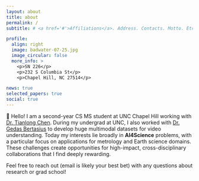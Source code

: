 ```yaml
---
layout: about
title: about
permalink: /
subtitle: # <a href='#'>Affiliations</a>. Address. Contacts. Motto. Etc.

profile:
  align: right
  image: badwater-07-25.jpg
  image_circular: false
  more_info: >
    <p>SN 226</p>
    <p>232 S Columbia St</p>
    <p>Chapel Hill, NC 27514</p>

news: true
selected_papers: true
social: true
---
```


<!-- Hello! My name is Levi, I am a second-year masters student studying computer science at the [University of North Carolina at Chapel Hill](https://cs.unc.edu/) supervised by Dr. Tianlong Chen at the [UNITES]((https://tianlong-chen.github.io/index.html#lab)) lab.

Today, my work centers on **AI4Science**, the task of applying artificial intelligence to established scientific fields. Recent breakthroughs (e.g., LLMs, image/video generation models, etc) offer a plethora of ways to improve a myriad of existing scientific processes. Now, disciplines as diverse as cell microbiology, algebraic topology, and political science are integrating AI-based techniques in unique ways to make life easier and do previously impossible things. And so, while AI is a remarkable, transformative technology, decades of cross-disciplinary work waits ahead of us to build effective, trustworthy systems together.

My research has focused on two, high-impact fields so far: *metrology* (the science of measurement) and *meteorology* (the science of weather). -->

👋 Hello! I am a second-year CS MS student at UNC Chapel Hill working with [Dr. Tianlong Chen](https://tianlong-chen.github.io/index.html#lab). During my undergrad at UNC, I also worked with [Dr. Gedas Bertasius](https://www.gedasbertasius.com/) to develop huge multimodal datasets for video understanding. Today my interests lie broadly in **AI4Science** problems, with a particular focus on applications for metrology and Earth science domains. These challenges create opportunities for high-impact, cross-disciplinary collaborations that I find deeply rewarding.

Feel free to reach out (email is likely your best bet) with any questions about research or grad school!

<!-- ***AI4Metrology***

- From late 2024 through spring 2025, researchers at Arizona State and I lead the development of novel, AI-techniques for 2D material image-acquisition and analysis. In march of this year, we published our findings in SPIE as *SparseC-AFM: a deep learning method for fast and accurate characterization of MoS$_2$*. Our key discovery here is that image super-resolution models can be adapted to predict full-resolution conductive maps from sparse inputs. With our proposed workflow, metrology researchers can image and analize 2D material samples in a fraction of the time.

***AI4Meteorology***

- Numerical Weather Prediction (NWP) models simulate the Earth's atmosphere according to physical laws of nature. These prediction systems (e.g., ECMWF, GEFS) are the foundation of guidance for meteorologists, who use probabilistic data to generate discussions, forecast-products, and life-saving warnings for the general public. Predictably, NWP models are also some of the most *computationally intensive* applications ever devised by mankind. Each day, around the world, specially designed supercomputers crunch through the equations that predict future climate patterns. What if there was a way to shrink the compute required to simulate our Earth from the size of a warehouse down to your laptop? Moreover, what if this tiny climate-model actually *outperformed* the super-simulators that came before it? Today, AI is bringing this vision to reality.

- Researchers at the National Severe Storms Laboratory in Norman, Oklahoma recently began development of AI-WP models: the next frontier of weather prediction systems. Early results from NSSL's WoFSCast and GenCast experiments offer a clear picture of where we're heading – towards the development of **rapidly-updating**, **high-resolution** (i.e., <1km), CAMs with total coverage of the CONUS that are **trusted** and **interogated** by opperational meteorologists. In short, we imagine a world where weather modeling is no longer a bottleneck slowing the flow of life-saving weather forecasts to the public. 

- AI4Meteorology is my current research focus. Specifically, I seek to develop trustworthy, AI-based techniques to support nowcasting of short-term (i.e., 0-6H), high-impact weather events.

##### Bonus!

***AI4Sports***

During my undergrad at UNC, I also worked with [Dr. Gedas Bertasius](https://www.gedasbertasius.com/) to build densely annotated datasets for structured video generation and human behavioral modeling using basketball broadcast footage. -->

<!--
> "Modern AI is a horizontal enabling layer. It can be used to improve everything. It will be in everything. This is most like electricity."
> 
> - Jeff Bezos

This quote gets to the heart of *why* the field of AI has grown to enormous popularity in recent years. AI, at its core, is a **universal process improving substrate**. AI is *horizontal* because it slots into almost any technology stack. My primary aim as a researcher is to find ways to fit AI into important, well-established processes by developing methods that are one, ***nonintrusive***, and two ***undeniably better*** than the status quo.

 TODO: add some interactive, simulation element 
 - A ViT visualizer
    - show tensors and their shapes at each stage from input to output
    - allow users to select which stage in the pipeline to view using a horizontal slider
    - view two stages of the complete pipeline at a time, current and next
    - 
-->